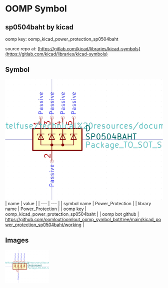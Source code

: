 # OOMP Symbol  
## sp0504baht  by kicad  
  
oomp key: oomp_kicad_power_protection_sp0504baht  
  
source repo at: [https://gitlab.com/kicad/libraries/kicad-symbols](https://gitlab.com/kicad/libraries/kicad-symbols)  
## Symbol  
  
[![working.png](working_600.png)](working.png)  
| name | value | 
| --- | --- | 
| symbol name | Power_Protection | 
| library name | Power_Protection | 
| oomp key | oomp_kicad_power_protection_sp0504baht | 
| oomp bot github | https://github.com/oomlout/oomlout_oomp_symbol_bot/tree/main/kicad_power_protection_sp0504baht/working | 
## Images  
  
[![working.png](working_140.png)](working.png)  
